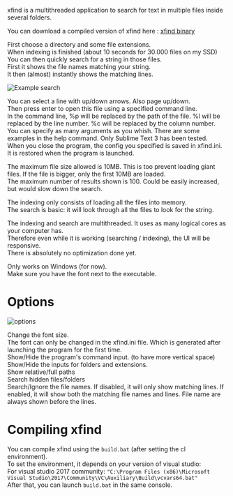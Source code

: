 xfind is a multithreaded application to search for text in multiple files inside several folders.  

You can download a compiled version of xfind here : [xfind binary](https://bitbucket.org/Rednaj/xfind/downloads/xfind.zip)  
  
First choose a directory and some file extensions.  
When indexing is finished (about 10 seconds for 30.000 files on my SSD)  
You can then quickly search for a string in those files.  
First it shows the file names matching your string.  
It then (almost) instantly shows the matching lines.  

![Example search](https://bitbucket.org/Rednaj/xfind/downloads/xfind_sample_4coder.png)

You can select a line with up/down arrows. Also page up/down.  
Then press enter to open this file using a specified command line.  
In the command line, %p will be replaced by the path of the file. %l will be replaced by the line number. %c will be replaced by the column number.  
You can specify as many arguments as you whish. There are some examples in the help command. Only Sublime Text 3 has been tested.  
When you close the program, the config you specified is saved in xfind.ini. It is restored when the program is launched.  

The maximum file size allowed is 10MB. This is too prevent loading giant files. If the file is bigger, only the first 10MB are loaded.  
The maximum number of results shown is 100. Could be easily increased, but would slow down the search.  

The indexing only consists of loading all the files into memory.  
The search is basic: it will look through all the files to look for the string.  

The indexing and search are multithreaded. It uses as many logical cores as your computer has.  
Therefore even while it is working (searching / indexing), the UI will be responsive.  
There is absolutely no optimization done yet.  

Only works on Windows (for now).  
Make sure you have the font next to the executable.  

Options
===
![options](https://bitbucket.org/Rednaj/xfind/downloads/xfind_options.png)

Change the font size.  
The font can only be changed in the xfind.ini file. Which is generated after launching the program for the first time.  
Show/Hide the program's command input. (to have more vertical space)  
Show/Hide the inputs for folders and extensions.  
Show relative/full paths  
Search hidden files/folders  
Search/Ignore the file names. If disabled, it will only show matching lines. If enabled, it will show both the matching file names and lines. File name are always shown before the lines.  


Compiling xfind
===
You can compile xfind using the `build.bat` (after setting the cl environment).  
To set the environment, it depends on your version of visual studio:  
For visual studio 2017 community: `"C:\Program Files (x86)\Microsoft Visual Studio\2017\Community\VC\Auxiliary\Build\vcvars64.bat"`  
After that, you can launch `build.bat` in the same console.  